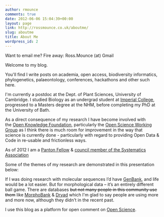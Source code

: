 ```yaml
---
author: rmounce
comments: true
date: 2012-06-06 15:04:39+00:00
layout: page
link: http://rossmounce.co.uk/aboutme/
slug: aboutme
title: About Me
wordpress_id: 2
---
```


Want to email me? Fire away: Ross.Mounce (at) Gmail

Welcome to my blog.

You'll find I write posts on academia, open access, biodiversity informatics, phylogenetics, palaeontology, conferences, hackathons and other such here.

I'm currently a postdoc at the Dept. of Plant Sciences, University of Cambridge. I studied Biology as an undergrad student at [Imperial College](http://www3.imperial.ac.uk/), progressed to a Masters degree at the NHM, before completing my PhD at the University of Bath.

As a direct consequence of my research I have become involved with the [Open Knowledge Foundation](http://okfn.org/), particularly the [Open Science Working Group](http://science.okfn.org/) as I think there is much room for improvement in the way that science is currently done - particularly with regard to providing Open Data & Code in re-usable and frictionless ways.

As of 2012 I am a [Panton Fellow](http://blog.okfn.org/2012/03/30/introducing-our-panton-fellows/) & [council member of the Systematics Association](http://www.systass.org/council/2012council.shtml)

Some of the themes of my research are demonstrated in this presentation below:



If I was doing research with molecular sequences I’d have [GenBank](http://www.ncbi.nlm.nih.gov/genbank/), and life would be a lot easier. But for morphological data – it’s an entirely different ball game. There are databases <del>but not many people in this community use them</del> like [MorphoBank](http://www.morphobank.org/index.php/Projects/Index) & [Dryad](http://datadryad.org/) which I'm glad to say people are using more and more now, although they didn't in the recent past.

I use this blog as a platform for open comment on [Open Science](http://en.wikipedia.org/wiki/Open_science).


